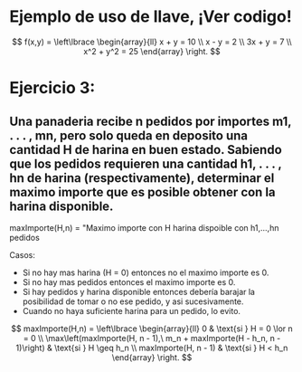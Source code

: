 # Ejemplo de uso de llave, ¡Ver codigo!
$$
f(x,y) = 
\left\lbrace
\begin{array}{ll}
x + y = 10 \\
x - y = 2 \\
3x + y = 7 \\
x^2 + y^2 = 25
\end{array}
\right.
$$

# Ejercicio 3: 
## Una panaderia recibe n pedidos por importes m1, . . . , mn, pero solo queda en deposito una cantidad H de harina en buen estado. Sabiendo que los pedidos requieren una cantidad h1, . . . , hn de harina (respectivamente), determinar el maximo importe que es posible obtener con la harina disponible.

maxImporte(H,n) = "Maximo importe con H harina dispoible con h1,...,hn pedidos

Casos: 
* Si no hay mas harina (H = 0) entonces no el maximo importe es 0.
* Si no hay mas pedidos entonces el maximo importe es 0.
* Si hay pedidos y harina disponible entonces debería barajar la posibilidad de tomar o no ese pedido, y asi sucesivamente.
* Cuando no haya suficiente harina para un pedido, lo evito.

$$
maxImporte(H,n) =
\left\lbrace
\begin{array}{ll}
0 & \text{si } H = 0 \lor n = 0 \\
\max\left(maxImporte(H, n - 1),\ m_n + maxImporte(H - h_n, n - 1)\right) & \text{si } H \geq h_n \\
maxImporte(H, n - 1) & \text{si } H < h_n
\end{array}
\right.
$$

